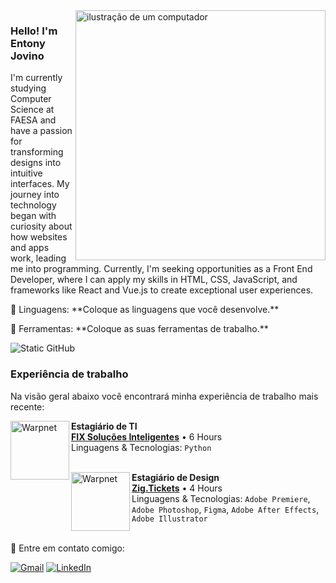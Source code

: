 <img src="https://raw.githubusercontent.com/MicaelliMedeiros/micaellimedeiros/master/image/computer-illustration.png" alt="ilustração de um computador" min-width="400px" max-width="400px" width="400px" align="right">

### Hello! I'm Entony Jovino

<p align="left"> 
I'm currently studying Computer Science at FAESA and have a passion for transforming designs into intuitive interfaces. My journey into technology began with curiosity about how websites and apps work, leading me into programming. Currently, I'm seeking opportunities as a Front End Developer, where I can apply my skills in HTML, CSS, JavaScript, and frameworks like React and Vue.js to create exceptional user experiences.
</p>

<p align="left">
  🦄 Linguagens: **Coloque as linguagens que você desenvolve.**
</p>

<p align="left">
  💼 Ferramentas: **Coloque as suas ferramentas de trabalho.**
</p>

<img src="https://img.shields.io/static/v1?label=Overview&message=SEUNOME&color=f8efd4&style=for-the-badge&logo=GitHub" alt="Static GitHub">

### Experiência de trabalho

Na visão geral abaixo você encontrará minha experiência de trabalho mais recente:

[<img align="left" height="94px" width="94px" alt="Warpnet" src="https://media.licdn.com/dms/image/C4E0BAQEX7IVsorb2qw/company-logo_200_200/0/1630630812902?e=1721865600&v=beta&t=siaRHoMu0ijEJMCuOxbPdqoNUs0chbrAkwgxLIesT4E"/>](https://fixsi.com.br/)

**Estagiário de TI** \
[**FIX Soluções Inteligentes**](https://fixsi.com.br/) • 6 Hours \
Linguagens & Tecnologias: `Python`\
<br/>

[<img align="left" height="94px" width="94px" alt="Warpnet" src="https://media.licdn.com/dms/image/C4E0BAQEX7IVsorb2qw/company-logo_200_200/0/1630630812902?e=1721865600&v=beta&t=siaRHoMu0ijEJMCuOxbPdqoNUs0chbrAkwgxLIesT4E"/>](https://fixsi.com.br/)

**Estagiário de Design** \
[**Zig.Tickets**](https://www.zig.tickets/?st=Esp%C3%ADrito%20Santo) • 4 Hours  \
Linguagens & Tecnologias: `Adobe Premiere`, `Adobe Photoshop`, `Figma`, `Adobe After Effects`, `Adobe Illustrator`\
<br/>

<p align="left">
  💌 Entre em contato comigo:
</p>

<p align="left">
  <a href="#" title="Gmail">
  <img src="https://img.shields.io/badge/-Gmail-FF0000?style=flat-square&labelColor=FF0000&logo=gmail&logoColor=white&link=LINK-DO-SEU-GMAIL" alt="Gmail"/></a>
  <a href="#" title="LinkedIn">
  <img src="https://img.shields.io/badge/-Linkedin-0e76a8?style=flat-square&logo=Linkedin&logoColor=white&link=LINK-DO-SEU-LINKEDIN" alt="LinkedIn"/></a>
